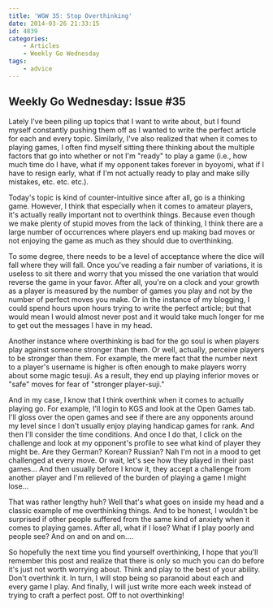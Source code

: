 ```yaml
---
title: 'WGW 35: Stop Overthinking'
date: 2014-03-26 21:33:15
id: 4839
categories:
	- Articles
	- Weekly Go Wednesday
tags:
	- advice
---
```


## Weekly Go Wednesday: Issue #35

Lately I've been piling up topics that I want to write about, but I found myself constantly pushing them off as I wanted to write the perfect article for each and every topic. Similarly, I've also realized that when it comes to playing games, I often find myself sitting there thinking about the multiple factors that go into whether or not I'm "ready" to play a game (i.e., how much time do I have, what if my opponent takes forever in byoyomi, what if I have to resign early, what if I'm not actually ready to play and make silly mistakes, etc. etc. etc.).

Today's topic is kind of counter-intuitive since after all, go is a thinking game. However, I think that especially when it comes to amateur players, it's actually really important not to overthink things. Because even though we make plenty of stupid moves from the lack of thinking, I think there are a large number of occurrences where players end up making bad moves or not enjoying the game as much as they should due to overthinking.

<!--more-->

To some degree, there needs to be a level of acceptance where the dice will fall where they will fall. Once you've reading a fair number of variations, it is useless to sit there and worry that you missed the one variation that would reverse the game in your favor. After all, you're on a clock and your growth as a player is measured by the number of games you play and not by the number of perfect moves you make. Or in the instance of my blogging, I could spend hours upon hours trying to write the perfect article; but that would mean I would almost never post and it would take much longer for me to get out the messages I have in my head.

Another instance where overthinking is bad for the go soul is when players play against someone stronger than them. Or well, actually, perceive players to be stronger than them. For example, the mere fact that the number next to a player's username is higher is often enough to make players worry about some magic tesuji. As a result, they end up playing inferior moves or "safe" moves for fear of "stronger player-suji."

And in my case, I know that I think overthink when it comes to actually playing go. For example, I'll login to KGS and look at the Open Games tab. I'll gloss over the open games and see if there are any opponents around my level since I don't usually enjoy playing handicap games for rank. And then I'll consider the time conditions. And once I do that, I click on the challenge and look at my opponent's profile to see what kind of player they might be. Are they German? Korean? Russian? Nah I'm not in a mood to get challenged at every move. Or wait, let's see how they played in their past games... And then usually before I know it, they accept a challenge from another player and I'm relieved of the burden of playing a game I might lose...

That was rather lengthy huh? Well that's what goes on inside my head and a classic example of me overthinking things. And to be honest, I wouldn't be surprised if other people suffered from the same kind of anxiety when it comes to playing games. After all, what if I lose? What if I play poorly and people see? And on and on and on....

So hopefully the next time you find yourself overthinking, I hope that you'll remember this post and realize that there is only so much you can do before it's just not worth worrying about. Think and play to the best of your ability. Don't overthink it. In turn, I will stop being so paranoid about each and every game I play. And finally, I will just write more each week instead of trying to craft a perfect post. Off to not overthinking!